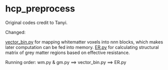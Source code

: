 # hcp_preprocess
Original codes credit to Tanyi.

Changed:

[vector_bin.py](vector_bin.py) for mapping whitematter voxels into n*n*n blocks, which makes later computation can be fed into memory.
[ER.py](ER.py) for calculating structural matrix of grey matter regions based on effective resistance.


Running order:
wm.py & gm.py ==> vector_bin.py ==> ER.py
